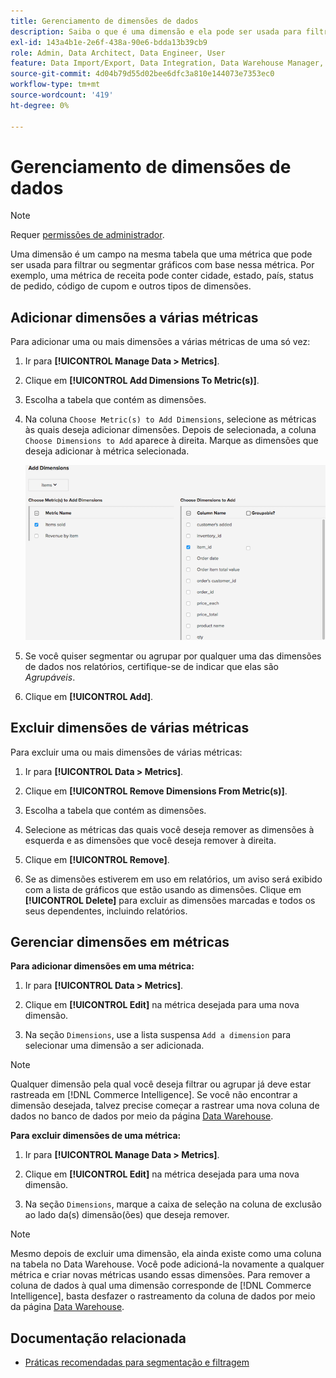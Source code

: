 ```yaml
---
title: Gerenciamento de dimensões de dados
description: Saiba o que é uma dimensão e ela pode ser usada para filtrar ou segmentar gráficos com base em uma métrica.
exl-id: 143a4b1e-2e6f-438a-90e6-bdda13b39cb9
role: Admin, Data Architect, Data Engineer, User
feature: Data Import/Export, Data Integration, Data Warehouse Manager, Commerce Tables
source-git-commit: 4d04b79d55d02bee6dfc3a810e144073e7353ec0
workflow-type: tm+mt
source-wordcount: '419'
ht-degree: 0%

---
```


# Gerenciamento de dimensões de dados

>[!NOTE]
>
>Requer [permissões de administrador](../../administrator/user-management/user-management.md).

Uma dimensão é um campo na mesma tabela que uma métrica que pode ser usada para filtrar ou segmentar gráficos com base nessa métrica. Por exemplo, uma métrica de receita pode conter cidade, estado, país, status de pedido, código de cupom e outros tipos de dimensões.

## Adicionar dimensões a várias métricas

Para adicionar uma ou mais dimensões a várias métricas de uma só vez:

1. Ir para **[!UICONTROL Manage Data > Metrics]**.

1. Clique em **[!UICONTROL Add Dimensions To Metric(s)]**.

1. Escolha a tabela que contém as dimensões.

1. Na coluna `Choose Metric(s) to Add Dimensions`, selecione as métricas às quais deseja adicionar dimensões. Depois de selecionada, a coluna `Choose Dimensions to Add` aparece à direita. Marque as dimensões que deseja adicionar à métrica selecionada.

   ![Caixa de diálogo Adicionar Dimensões mostrando as opções de dimensão disponíveis](../../assets/Add_Dimensions.png)

1. Se você quiser segmentar ou agrupar por qualquer uma das dimensões de dados nos relatórios, certifique-se de indicar que elas são _Agrupáveis_.

1. Clique em **[!UICONTROL Add]**.

## Excluir dimensões de várias métricas

Para excluir uma ou mais dimensões de várias métricas:

1. Ir para **[!UICONTROL Data > Metrics]**.

1. Clique em **[!UICONTROL Remove Dimensions From Metric(s)]**.

1. Escolha a tabela que contém as dimensões.

1. Selecione as métricas das quais você deseja remover as dimensões à esquerda e as dimensões que você deseja remover à direita.

1. Clique em **[!UICONTROL Remove]**.

1. Se as dimensões estiverem em uso em relatórios, um aviso será exibido com a lista de gráficos que estão usando as dimensões. Clique em **[!UICONTROL Delete]** para excluir as dimensões marcadas e todos os seus dependentes, incluindo relatórios.

## Gerenciar dimensões em métricas

**Para adicionar dimensões em uma métrica:**

1. Ir para **[!UICONTROL Data > Metrics]**.

1. Clique em **[!UICONTROL Edit]** na métrica desejada para uma nova dimensão.

1. Na seção `Dimensions`, use a lista suspensa `Add a dimension` para selecionar uma dimensão a ser adicionada.

>[!NOTE]
>
>Qualquer dimensão pela qual você deseja filtrar ou agrupar já deve estar rastreada em [!DNL Commerce Intelligence]. Se você não encontrar a dimensão desejada, talvez precise começar a rastrear uma nova coluna de dados no banco de dados por meio da página [Data Warehouse](../data-warehouse-mgr/tour-dwm.md).


**Para excluir dimensões de uma métrica:**

1. Ir para **[!UICONTROL Manage Data > Metrics]**.

1. Clique em **[!UICONTROL Edit]** na métrica desejada para uma nova dimensão.

1. Na seção `Dimensions`, marque a caixa de seleção na coluna de exclusão ao lado da(s) dimensão(ões) que deseja remover.

>[!NOTE]
>
>Mesmo depois de excluir uma dimensão, ela ainda existe como uma coluna na tabela no Data Warehouse. Você pode adicioná-la novamente a qualquer métrica e criar novas métricas usando essas dimensões. Para remover a coluna de dados à qual uma dimensão corresponde de [!DNL Commerce Intelligence], basta desfazer o rastreamento da coluna de dados por meio da página [Data Warehouse](../data-warehouse-mgr/tour-dwm.md).

## Documentação relacionada

* [Práticas recomendadas para segmentação e filtragem](../../best-practices/segment-filter.md)
